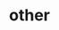 ---
layout: page
title: other
nav: true
nav_order: 8
dropdown: true
children:
    - title: publications
      permalink: /publications/
    - title: divider
    - title: repositories
      permalink: /repositories/
    - title: divider
    - title: recipes
      permalink: https://mealie.foodandcheer.me/explore/recipes/home
---